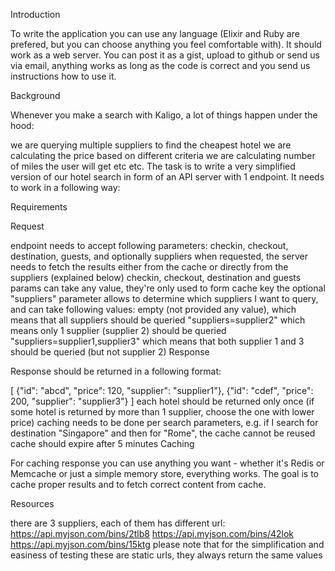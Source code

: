 Introduction

To write the application you can use any language (Elixir and Ruby are prefered, but you can choose anything you feel comfortable with). It should work as a web server. You can post it as a gist, upload to github or send us via email, anything works as long as the code is correct and you send us instructions how to use it.

Background

Whenever you make a search with Kaligo, a lot of things happen under the hood:

we are querying multiple suppliers to find the cheapest hotel
we are calculating the price based on different criteria
we are calculating number of miles the user will get etc
etc.
The task is to write a very simplified version of our hotel search in form of an API server with 1 endpoint. It needs to work in a following way:

Requirements

Request

endpoint needs to accept following parameters: checkin, checkout, destination, guests, and optionally suppliers
when requested, the server needs to fetch the results either from the cache or directly from the suppliers (explained below)
checkin, checkout, destination and guests params can take any value, they're only used to form cache key
the optional "suppliers" parameter allows to determine which suppliers I want to query, and can take following values:
empty (not provided any value), which means that all suppliers should be queried
"suppliers=supplier2" which means only 1 supplier (supplier 2) should be queried
"suppliers=supplier1,supplier3" which means that both supplier 1 and 3 should be queried (but not supplier 2)
Response

Response should be returned in a following format:

[
  {"id": "abcd", "price": 120, "supplier": "supplier1"},
  {"id": "cdef", "price": 200, "supplier": "supplier3"}
]
each hotel should be returned only once (if some hotel is returned by more than 1 supplier, choose the one with lower price)
caching needs to be done per search parameters, e.g. if I search for destination "Singapore" and then for "Rome", the cache cannot be reused
cache should expire after 5 minutes
Caching

For caching response you can use anything you want - whether it's Redis or Memcache or just a simple memory store, everything works. The goal is to cache proper results and to fetch correct content from cache.

Resources

there are 3 suppliers, each of them has different url:
https://api.myjson.com/bins/2tlb8
https://api.myjson.com/bins/42lok
https://api.myjson.com/bins/15ktg
please note that for the simplification and easiness of testing these are static urls, they always return the same values